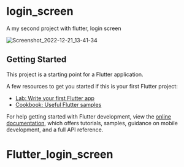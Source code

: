 # login_screen

A my second project with flutter, login screen

![Screenshot_2022-12-21_13-41-34](https://user-images.githubusercontent.com/82469267/208839139-afcfc461-b72b-47cb-9d34-835b102f23a2.png)



## Getting Started

This project is a starting point for a Flutter application.

A few resources to get you started if this is your first Flutter project:

- [Lab: Write your first Flutter app](https://docs.flutter.dev/get-started/codelab)
- [Cookbook: Useful Flutter samples](https://docs.flutter.dev/cookbook)

For help getting started with Flutter development, view the
[online documentation](https://docs.flutter.dev/), which offers tutorials,
samples, guidance on mobile development, and a full API reference.
# Flutter_login_screen

